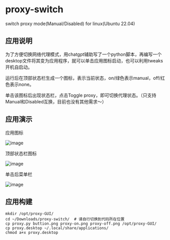 # proxy-switch
switch proxy mode(Manual/Disabled) for linux(Ubuntu 22.04)

## 应用说明
为了方便切换网络代理模式，用chatgpt辅助写了一个python脚本，再编写一个desktop文件将其变为应用程序，就可以单击应用图标启动，也可以利用tweaks开机自启动。

运行后在顶部状态栏生成一个图标，表示当前状态，on/绿色表示manual，off/红色表示none。

单击该图标后出现状态栏，点击Toggle proxy，即可切换代理状态。（只支持Manual和Disabled互换，目前也没有其他需求～）

## 应用演示
应用图标

![image](https://github.com/user-attachments/assets/5daf62f8-d35d-48bb-bb70-24606d355e41)

顶部状态栏图标

![image](https://github.com/user-attachments/assets/8835f7a6-afb3-4a36-82f0-f42c6d9fd6d1)

单击后菜单栏

![image](https://github.com/user-attachments/assets/49b067de-5fdf-4374-a98a-fd54b2f38cfc)



## 应用构建
```
mkdir /opt/proxy-GUI/
cd ~/Downloads/proxy-switch/  # 请自行切换到代码所在位置
cp proxy.py buttion.png proxy-on.png proxy-off.png /opt/proxy-GUI/ 
cp proxy.desktop ~/.local/share/applications/
chmod a+x proxy.desktop
```




